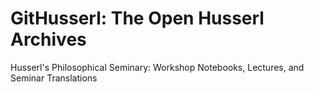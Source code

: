 GitHusserl: The Open Husserl Archives
==============

Husserl's Philosophical Seminary: Workshop Notebooks, Lectures, and Seminar Translations

